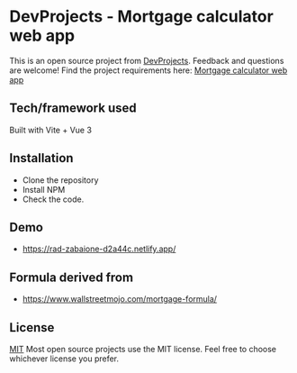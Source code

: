 # DevProjects - Mortgage calculator web app

This is an open source project from [DevProjects](http://www.codementor.io/projects). Feedback and questions are welcome!
Find the project requirements here: [Mortgage calculator web app](https://www.codementor.io/projects/web/mortgage-calculator-web-app-d16bqrq2q3)

## Tech/framework used
Built with Vite + Vue 3

## Installation
- Clone the repository
- Install NPM
- Check the code.

## Demo
- https://rad-zabaione-d2a44c.netlify.app/

## Formula derived from
- https://www.wallstreetmojo.com/mortgage-formula/

## License
[MIT](https://choosealicense.com/licenses/mit/)
Most open source projects use the MIT license. Feel free to choose whichever license you prefer.
